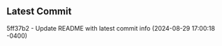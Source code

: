 
## Latest Commit
5ff37b2 - Update README with latest commit info (2024-08-29 17:00:18 -0400) <Yunxi-Zhou>
